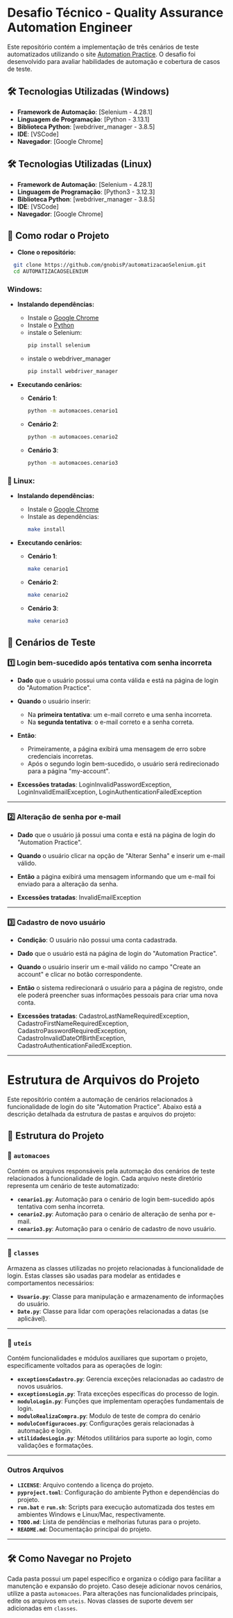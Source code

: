 # Desafio Técnico - Quality Assurance Automation Engineer
Este repositório contém a implementação de três cenários de teste automatizados utilizando o site [Automation Practice](http://automationpractice.pl/index.php?controller=authentication&back=my-account). O desafio foi desenvolvido para avaliar habilidades de automação e cobertura de casos de teste.

## 🛠 Tecnologias Utilizadas (Windows)
- **Framework de Automação**: [Selenium - 4.28.1] 
- **Linguagem de Programação**: [Python - 3.13.1]
- **Biblioteca Python**: [webdriver_manager - 3.8.5]
- **IDE**: [VSCode]
- **Navegador**: [Google Chrome]

## 🛠 Tecnologias Utilizadas (Linux)
- **Framework de Automação**: [Selenium - 4.28.1] 
- **Linguagem de Programação**: [Python3 - 3.12.3] 
- **Biblioteca Python**: [webdriver_manager - 3.8.5]
- **IDE**: [VSCode]
- **Navegador**: [Google Chrome]

## 🚀 Como rodar o Projeto
  - **Clone o repositório:**
```sh
  git clone https://github.com/gnobisP/automatizacaoSelenium.git
  cd AUTOMATIZACAOSELENIUM
```


### Windows:
  - **Instalando dependências:**
    - Instale o [Google Chrome](https://www.google.com/intl/pt-BR/chrome/)
    - Instale o [Python](https://www.python.org/downloads/release/python-3123/)
    - instale o Selenium: 
      ```sh
      pip install selenium
      ```
    - instale o webdriver_manager 
      ```sh
      pip install webdriver_manager
      ```

  - **Executando cenârios:**
    - **Cenário 1**: 
      ```sh
      python -m automacoes.cenario1
      ```
    - **Cenário 2**: 
      ```sh
      python -m automacoes.cenario2
      ```
    - **Cenário 3**: 
      ```sh
      python -m automacoes.cenario3
      ```

### 🐧 Linux:
  - **Instalando dependências:**
    - Instale o [Google Chrome](https://www.google.com/chrome/?platform=linux/)
    - Instale as dependências:
      ```sh
      make install
      ```

  - **Executando cenârios:**
    - **Cenário 1**: 
      ```sh
      make cenario1
      ```
    - **Cenário 2**: 
      ```sh
      make cenario2
      ```
    - **Cenário 3**: 
      ```sh
      make cenario3
      ```

## 📑 Cenários de Teste

### 1️⃣ **Login bem-sucedido após tentativa com senha incorreta**
- **Dado** que o usuário possui uma conta válida e está na página de login do "Automation Practice".
- **Quando** o usuário inserir:
  - Na **primeira tentativa**: um e-mail correto e uma senha incorreta.
  - Na **segunda tentativa**: o e-mail correto e a senha correta.
- **Então**:
  - Primeiramente, a página exibirá uma mensagem de erro sobre credenciais incorretas.
  - Após o segundo login bem-sucedido, o usuário será redirecionado para a página "my-account".

- **Excessões tratadas**: LoginInvalidPasswordException, LoginInvalidEmailException, LoginAuthenticationFailedException
---

### 2️⃣ **Alteração de senha por e-mail**
- **Dado** que o usuário já possui uma conta e está na página de login do "Automation Practice".
- **Quando** o usuário clicar na opção de "Alterar Senha" e inserir um e-mail válido.
- **Então** a página exibirá uma mensagem informando que um e-mail foi enviado para a alteração da senha.

- **Excessões tratadas**: InvalidEmailException
---

### 3️⃣ **Cadastro de novo usuário**
- **Condição**: O usuário não possui uma conta cadastrada.
- **Dado** que o usuário está na página de login do "Automation Practice".
- **Quando** o usuário inserir um e-mail válido no campo "Create an account" e clicar no botão correspondente.
- **Então** o sistema redirecionará o usuário para a página de registro, onde ele poderá preencher suas informações pessoais para criar uma nova conta.

- **Excessões tratadas**: CadastroLastNameRequiredException, CadastroFirstNameRequiredException, CadastroPasswordRequiredException, CadastroInvalidDateOfBirthException, CadastroAuthenticationFailedException.
---

# Estrutura de Arquivos do Projeto

Este repositório contém a automação de cenários relacionados à funcionalidade de login do site "Automation Practice". Abaixo está a descrição detalhada da estrutura de pastas e arquivos do projeto:

## 📁 Estrutura do Projeto

### 📂 `automacoes`
Contém os arquivos responsáveis pela automação dos cenários de teste relacionados à funcionalidade de login. 
Cada arquivo neste diretório representa um cenário de teste automatizado:

- **`cenario1.py`**: Automação para o cenário de login bem-sucedido após tentativa com senha incorreta.
- **`cenario2.py`**: Automação para o cenário de alteração de senha por e-mail.
- **`cenario3.py`**: Automação para o cenário de cadastro de novo usuário.

---

### 📂 `classes`
Armazena as classes utilizadas no projeto relacionadas à funcionalidade de login. Estas classes são usadas para modelar as entidades e comportamentos necessários:

- **`Usuario.py`**: Classe para manipulação e armazenamento de informações do usuário.
- **`Date.py`**: Classe para lidar com operações relacionadas a datas (se aplicável).

---

### 📂 `uteis`
Contém funcionalidades e módulos auxiliares que suportam o projeto, especificamente voltados para as operações de login:

- **`exceptionsCadastro.py`**: Gerencia exceções relacionadas ao cadastro de novos usuários.
- **`exceptionsLogin.py`**: Trata exceções específicas do processo de login.
- **`moduloLogin.py`**: Funções que implementam operações fundamentais de login.
- **`moduloRealizaCompra.py`**:  Modulo de teste de compra do cenário
- **`moduloConfiguracoes.py`**: Configurações gerais relacionadas à automação e login.
- **`utilidadesLogin.py`**: Métodos utilitários para suporte ao login, como validações e formatações.

---

### Outros Arquivos
- **`LICENSE`**: Arquivo contendo a licença do projeto.
- **`pyproject.toml`**: Configuração do ambiente Python e dependências do projeto.
- **`run.bat`** e **`run.sh`**: Scripts para execução automatizada dos testes em ambientes Windows e Linux/Mac, respectivamente.
- **`TODO.md`**: Lista de pendências e melhorias futuras para o projeto.
- **`README.md`**: Documentação principal do projeto.

---

## 🛠 Como Navegar no Projeto
Cada pasta possui um papel específico e organiza o código para facilitar a manutenção e expansão do projeto. Caso deseje adicionar novos cenários, utilize a pasta `automacoes`. Para alterações nas funcionalidades principais, edite os arquivos em `uteis`. Novas classes de suporte devem ser adicionadas em `classes`.